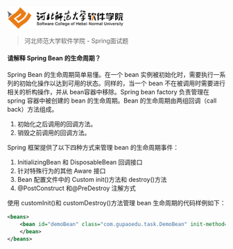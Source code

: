 <img src="../../images/logo.png" height="50" /> 

> 河北师范大学软件学院 - Spring面试题

#### 请解释 Spring Bean 的生命周期？

Spring Bean 的生命周期简单易懂。在一个 bean 实例被初始化时，需要执行一系列的初始化操作以达到可用的状态。同样的，当一个 bean 不在被调用时需要进行相关的析构操作，并从 bean容器中移除。Spring bean factory 负责管理在 spring 容器中被创建的 bean 的生命周期。Bean 的生命周期由两组回调（call back）方法组成。

1. 初始化之后调用的回调方法。
2. 销毁之前调用的回调方法。

Spring 框架提供了以下四种方式来管理 bean 的生命周期事件：

1. InitializingBean 和 DisposableBean 回调接口
2. 针对特殊行为的其他 Aware 接口
3. Bean 配置文件中的 Custom init()方法和 destroy()方法
4. @PostConstruct 和@PreDestroy 注解方式

使用 customInit()和 customDestroy()方法管理 bean 生命周期的代码样例如下：

``` XML
<beans>
	<bean id="demoBean" class="com.gupaoedu.task.DemoBean" init-method="customInit" destroy-method="customDestroy">
	</bean>
</beans>
```
